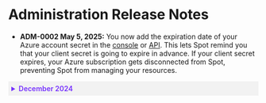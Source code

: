 #  Administration Release Notes

*  **ADM-0002 May 5, 2025:** You now add the expiration date of your Azure account secret in the [console](connect-your-cloud-provider/first-account/azure) or [API](https://docs.spot.io/api/#tag/Accounts/operation/OrganizationsAndAccountsSetCloudCredentialsForAzure). This lets Spot remind you that your client secret is going to expire in advance. If your client secret expires, your Azure subscription gets disconnected from Spot, preventing Spot from managing your resources.


 <details style="background:#f2f2f2; padding:6px; margin:10px 0px 0px 0px">
   <summary markdown="span" style="color:#7632FE; font-weight:600">December 2024</summary>

<div style="padding-left:16px">

*  **ADM-0001 December 8, 2024:** You can use multitenancy to create hierarchies in your Spot organizations. You can set up your child orgs to use role-based access control (RBAC). Multitenancy is useful for managed service providers and resellers. It lets you configure your child orgs at the parent level. You can then give your customers access to the child orgs. [Learn more](administration/organizations/multitenancy).

</div>

</details>
